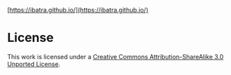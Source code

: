 [https://ibatra.github.io/](https://ibatra.github.io/)

# License

This work is licensed under a [Creative Commons Attribution-ShareAlike 3.0 Unported License](http://creativecommons.org/licenses/by-sa/3.0/).
